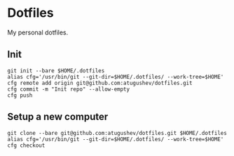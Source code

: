 Dotfiles
=========

My personal dotfiles.

## Init

```shell
git init --bare $HOME/.dotfiles
alias cfg='/usr/bin/git --git-dir=$HOME/.dotfiles/ --work-tree=$HOME'
cfg remote add origin git@github.com:atugushev/dotfiles.git
cfg commit -m "Init repo" --allow-empty
cfg push
```

## Setup a new computer

```shell
git clone --bare git@github.com:atugushev/dotfiles.git $HOME/.dotfiles
alias cfg='/usr/bin/git --git-dir=$HOME/.dotfiles/ --work-tree=$HOME'
cfg checkout
```
